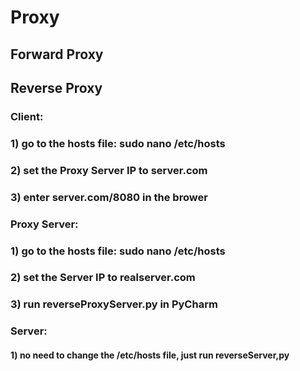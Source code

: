 # Proxy


## Forward Proxy


## Reverse Proxy
### Client:
### 1) go to the hosts file: sudo nano /etc/hosts
### 2) set the Proxy Server IP to server.com
### 3) enter server.com/8080 in the brower

### Proxy Server:
### 1) go to the hosts file: sudo nano /etc/hosts
### 2) set the Server IP to realserver.com
### 3) run reverseProxyServer.py in PyCharm

### Server:
#### 1) no need to change the /etc/hosts file, just run reverseServer,py
